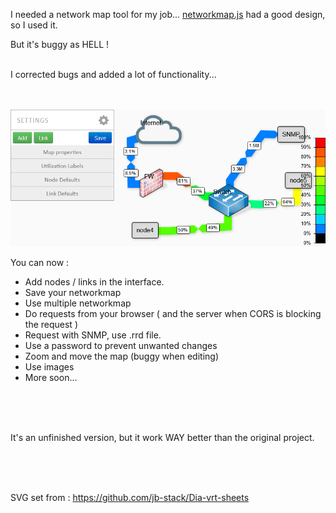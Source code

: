 

I needed a network map tool for my job... [networkmap.js](https://github.com/otm/networkmap.js) had a good design, so I used it.

But it's buggy as HELL !

<br/>
I corrected bugs and added a lot of functionality...
<br/>
<br/><br/>

![screenshot](img/networkmap2.png.png)


You can now :

- Add nodes / links in the interface.
- Save your networkmap
- Use multiple networkmap
- Do requests from your browser ( and the server when CORS is blocking the request )
- Request with SNMP, use .rrd file.
- Use a password to prevent unwanted changes
- Zoom and move the map (buggy when editing)
- Use images
- More soon...

<br/><br/><br/>

It's an unfinished version, but it work WAY better than the original project.

<br/><br/><br/>

SVG set from : https://github.com/jb-stack/Dia-vrt-sheets
